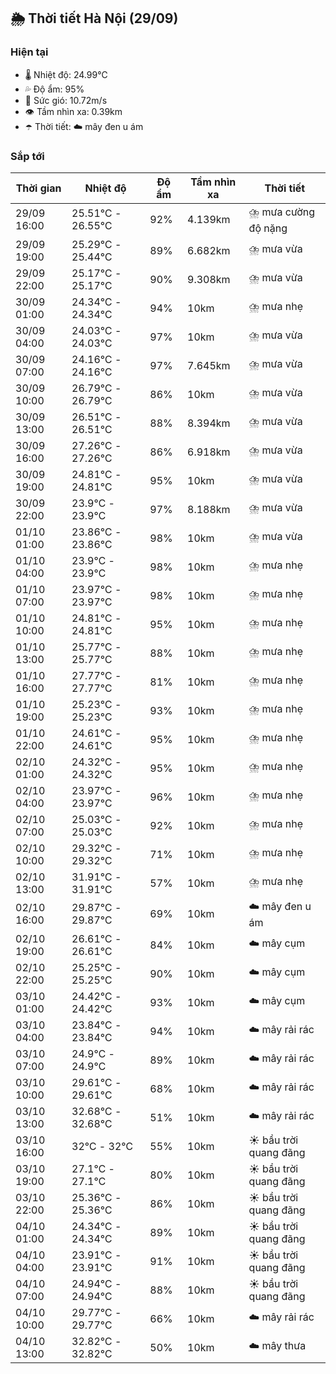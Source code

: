 ## 🌦️ Thời tiết Hà Nội (29/09)

### Hiện tại

- 🌡️ Nhiệt độ: 24.99℃
- 💦 Độ ẩm: 95%
- 💨 Sức gió: 10.72m/s
- 👁️ Tầm nhìn xa: 0.39km
- ☂️ Thời tiết: ☁️ mây đen u ám

### Sắp tới

| Thời gian | Nhiệt độ | Độ ẩm | Tầm nhìn xa | Thời tiết |
| --- | --- | --- | --- | --- |
| 29/09 16:00 | 25.51℃ - 26.55℃ | 92% | 4.139km | ⛈️ mưa cường độ nặng |
| 29/09 19:00 | 25.29℃ - 25.44℃ | 89% | 6.682km | ⛈️ mưa vừa |
| 29/09 22:00 | 25.17℃ - 25.17℃ | 90% | 9.308km | ⛈️ mưa vừa |
| 30/09 01:00 | 24.34℃ - 24.34℃ | 94% | 10km | ⛈️ mưa nhẹ |
| 30/09 04:00 | 24.03℃ - 24.03℃ | 97% | 10km | ⛈️ mưa vừa |
| 30/09 07:00 | 24.16℃ - 24.16℃ | 97% | 7.645km | ⛈️ mưa vừa |
| 30/09 10:00 | 26.79℃ - 26.79℃ | 86% | 10km | ⛈️ mưa vừa |
| 30/09 13:00 | 26.51℃ - 26.51℃ | 88% | 8.394km | ⛈️ mưa vừa |
| 30/09 16:00 | 27.26℃ - 27.26℃ | 86% | 6.918km | ⛈️ mưa vừa |
| 30/09 19:00 | 24.81℃ - 24.81℃ | 95% | 10km | ⛈️ mưa vừa |
| 30/09 22:00 | 23.9℃ - 23.9℃ | 97% | 8.188km | ⛈️ mưa vừa |
| 01/10 01:00 | 23.86℃ - 23.86℃ | 98% | 10km | ⛈️ mưa vừa |
| 01/10 04:00 | 23.9℃ - 23.9℃ | 98% | 10km | ⛈️ mưa nhẹ |
| 01/10 07:00 | 23.97℃ - 23.97℃ | 98% | 10km | ⛈️ mưa nhẹ |
| 01/10 10:00 | 24.81℃ - 24.81℃ | 95% | 10km | ⛈️ mưa nhẹ |
| 01/10 13:00 | 25.77℃ - 25.77℃ | 88% | 10km | ⛈️ mưa nhẹ |
| 01/10 16:00 | 27.77℃ - 27.77℃ | 81% | 10km | ⛈️ mưa nhẹ |
| 01/10 19:00 | 25.23℃ - 25.23℃ | 93% | 10km | ⛈️ mưa nhẹ |
| 01/10 22:00 | 24.61℃ - 24.61℃ | 95% | 10km | ⛈️ mưa nhẹ |
| 02/10 01:00 | 24.32℃ - 24.32℃ | 95% | 10km | ⛈️ mưa nhẹ |
| 02/10 04:00 | 23.97℃ - 23.97℃ | 96% | 10km | ⛈️ mưa nhẹ |
| 02/10 07:00 | 25.03℃ - 25.03℃ | 92% | 10km | ⛈️ mưa nhẹ |
| 02/10 10:00 | 29.32℃ - 29.32℃ | 71% | 10km | ⛈️ mưa nhẹ |
| 02/10 13:00 | 31.91℃ - 31.91℃ | 57% | 10km | ⛈️ mưa nhẹ |
| 02/10 16:00 | 29.87℃ - 29.87℃ | 69% | 10km | ☁️ mây đen u ám |
| 02/10 19:00 | 26.61℃ - 26.61℃ | 84% | 10km | ☁️ mây cụm |
| 02/10 22:00 | 25.25℃ - 25.25℃ | 90% | 10km | ☁️ mây cụm |
| 03/10 01:00 | 24.42℃ - 24.42℃ | 93% | 10km | ☁️ mây cụm |
| 03/10 04:00 | 23.84℃ - 23.84℃ | 94% | 10km | ☁️ mây rải rác |
| 03/10 07:00 | 24.9℃ - 24.9℃ | 89% | 10km | ☁️ mây rải rác |
| 03/10 10:00 | 29.61℃ - 29.61℃ | 68% | 10km | ☁️ mây rải rác |
| 03/10 13:00 | 32.68℃ - 32.68℃ | 51% | 10km | ☁️ mây rải rác |
| 03/10 16:00 | 32℃ - 32℃ | 55% | 10km | ☀️ bầu trời quang đãng |
| 03/10 19:00 | 27.1℃ - 27.1℃ | 80% | 10km | ☀️ bầu trời quang đãng |
| 03/10 22:00 | 25.36℃ - 25.36℃ | 86% | 10km | ☀️ bầu trời quang đãng |
| 04/10 01:00 | 24.34℃ - 24.34℃ | 89% | 10km | ☀️ bầu trời quang đãng |
| 04/10 04:00 | 23.91℃ - 23.91℃ | 91% | 10km | ☀️ bầu trời quang đãng |
| 04/10 07:00 | 24.94℃ - 24.94℃ | 88% | 10km | ☀️ bầu trời quang đãng |
| 04/10 10:00 | 29.77℃ - 29.77℃ | 66% | 10km | ☁️ mây rải rác |
| 04/10 13:00 | 32.82℃ - 32.82℃ | 50% | 10km | ☁️ mây thưa |
